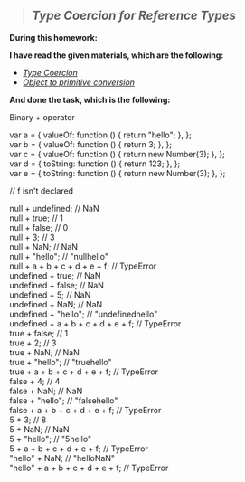 > ## ***Type Coercion for Reference Types***

**During this homework:**

**I have read the given materials, which are the following:**

- [*Type Coercion*](https://replit.com/@vrezhhovanisyan/3lessontype-coercion#index.js)
- [*Object to primitive conversion*](https://javascript.info/object-toprimitive)

**And done the task, which is the following:**

 Binary + operator

var a = {
  valueOf: function () {
    return "hello";
  },
}; <br>
var b = {
  valueOf: function () {
    return 3;
  },
}; <br>
var c = {
  valueOf: function () {
    return new Number(3);
  },
}; <br>
var d = {
  toString: function () {
    return 123;
  },
}; <br>
var e = {
  toString: function () {
    return new Number(3);
  },
}; <br>

// f isn't declared

null + undefined; // NaN <br>
null + true; // 1 <br>
null + false; // 0 <br>
null + 3; // 3 <br>
null + NaN; // NaN <br>
null + "hello"; // "nullhello" <br>
null + a + b + c + d + e + f; // TypeError <br>
undefined + true; // NaN <br>
undefined + false; // NaN <br>
undefined + 5; // NaN <br>
undefined + NaN; // NaN <br>
undefined + "hello"; // "undefinedhello" <br>
undefined + a + b + c + d + e + f; // TypeError <br>
true + false; // 1 <br>
true + 2; // 3 <br>
true + NaN; // NaN <br>
true + "hello"; // "truehello" <br>
true + a + b + c + d + e + f; // TypeError <br>
false + 4; // 4 <br>
false + NaN; // NaN <br>
false + "hello"; // "falsehello" <br>
false + a + b + c + d + e + f; // TypeError <br>
5 + 3; // 8 <br>
5 + NaN; // NaN <br>
5 + "hello"; // "5hello" <br>
5 + a + b + c + d + e + f; // TypeError <br>
"hello" + NaN; // "helloNaN" <br>
"hello" + a + b + c + d + e + f; // TypeError